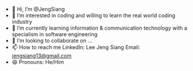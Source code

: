 - 👋 Hi, I’m @JengSiang
- 👀 I’m interested in coding and willing to learn the real world coding industry
- 🌱 I’m currently learning information & communication technology with a specialism in software engineering
- 💞️ I’m looking to collaborate on ...
- 📫 How to reach me LinkedIn: Lee Jeng Siang Email: jengsiang13@gmail.com
- 😄 Pronouns: He/Him


<!---
JengSiang/JengSiang is a ✨ special ✨ repository because its `README.md` (this file) appears on your GitHub profile.
You can click the Preview link to take a look at your changes.
--->
